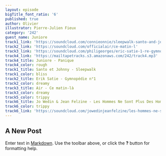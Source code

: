 ```yaml
---
layout: episode
bigTitle_font_ratio: '6'
published: true
author: Olivier
illustrator: Pierre-Julien Fieux
category: '242'
guest_name: Juniore
track1_link: 'https://soundcloud.com/connieonnie/sleepwalk-santo-and-johnny'
track2_link: 'https://soundcloud.com/officialair/ce-matin-l'
track3_link: 'https://soundcloud.com/philigeorges/eric-satie-1-re-gymnop-die'
track4_link: 'https://mailtapetracks.s3.amazonaws.com/242/track4.mp3'
track4_title: Juniore - Panique
track4_color: rough
track1_title: Santo et Johnny - Sleepwalk
track1_color: bliss
track2_title: Erik Satie - Gymnopédie n°1
track2_color: dreamy
track3_title: Air - Ce matin-là
track3_color: dreamy
track5_color: trippy
track6_title: Jo Wedin & Jean Felzine - Les Hommes Ne Sont Plus Des Hommes
track6_color: trippy
track6_link: 'https://soundcloud.com/jowedinjeanfelzine/les-hommes-ne-sont-plus-des-1'
---
```

## A New Post

Enter text in [Markdown](http://daringfireball.net/projects/markdown/). Use the toolbar above, or click the **?** button for formatting help.
